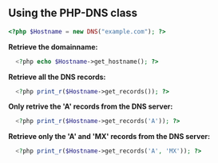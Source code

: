 ## Using the PHP-DNS class

```php
<?php $Hostname = new DNS("example.com"); ?>
```

**Retrieve the domainname:**
```php
  <?php echo $Hostname->get_hostname(); ?>
```

**Retrieve all the DNS records:**
```php
  <?php print_r($Hostname->get_records()); ?>
```
  
**Only retrive the 'A' records from the DNS server:**
```php
  <?php print_r($Hostname->get_records('A')); ?>
```
  
**Retrieve only the 'A' and 'MX' records from the DNS server:**
```php
  <?php print_r($Hostname->get_records('A', 'MX')); ?>
```